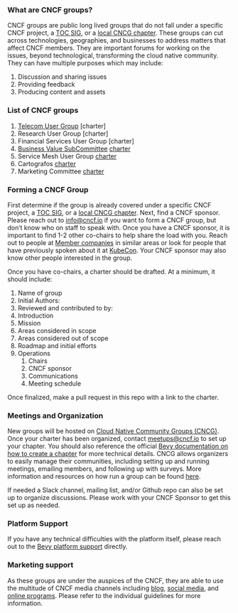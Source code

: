### What are CNCF groups?

CNCF groups are public long lived groups that do not fall under a specific CNCF project, a [TOC SIG](https://github.com/cncf/toc/blob/master/sigs/cncf-sigs.md), or a [local CNCG chapter](https://community.cncf.io/). These groups can cut across technologies, geographies, and businesses to address matters that affect CNCF members. They are important forums for working on the issues, beyond technological, transforming the cloud native community. They can have multiple purposes which may include:

1. Discussion and sharing issues
2. Providing feedback
3. Producing content and assets

### List of CNCF groups

1. [Telecom User Group](https://github.com/cncf/telecom-user-group) [charter]
2. Research User Group [charter]
3. Financial Services User Group [charter]
4. [Business Value SubCommittee](https://github.com/cncf/business-value) [charter](https://docs.google.com/document/d/1lMEwmdLHPi7FUh1WVt-kDrk1UKZlV3BykXjlm_iL4Ro/edit?ts=5f74c3e0#heading=h.7ugaugyyy9bv)
5. Service Mesh User Group [charter](https://docs.google.com/document/d/1jiQnPPXaPS0YG4_l3565lx555v4kqWoxifJXu3-i9Gw/edit)
6. Cartografos [charter](https://docs.google.com/document/d/1nL_x_APhKKAAxQMIBspXjXaz_sEqMgTm1lWjUxd6HYw/edit?ts=5ffcd705#heading=h.75bkqqx2sglh)
7. Marketing Committee [charter](https://github.com/cncf/foundation/blob/master/charter.md#10-marketing-committee)


### Forming a CNCF Group

First determine if the group is already covered under a specific CNCF project, a [TOC SIG](https://github.com/cncf/toc/blob/master/sigs/cncf-sigs.md), or a [local CNCG chapter](https://community.cncf.io/). Next, find a CNCF sponsor. Please reach out to [info@cncf.io](mailto:info@cncf.io) if you want to form a CNCF group, but don’t know who on staff to speak with. Once you have a CNCF sponsor, it is important to find 1-2 other co-chairs to help share the load with you. Reach out to people at [Member companies](https://www.cncf.io/about/members/) in similar areas or look for people that have previously spoken about it at [KubeCon](https://events.linuxfoundation.org/kubecon-cloudnativecon-europe/). Your CNCF sponsor may also know other people interested in the group.

Once you have co-chairs, a charter should be drafted. At a minimum, it should include:

1. Name of group
2. Initial Authors: 
3. Reviewed and contributed to by:
4. Introduction
5. Mission
6. Areas considered in scope
7. Areas considered out of scope
8. Roadmap and initial efforts
9. Operations
    1. Chairs
    2. CNCF sponsor
    3. Communications
    4. Meeting schedule

Once finalized, make a pull request in this repo with a link to the charter.

### Meetings and Organization

New groups will be hosted on [Cloud Native Community Groups (CNCG)](https://community.cncf.io/). Once your charter has been organized, contact [meetups@cncf.io](mailto:meetups@cncf.io) to set up your chapter. You should also reference the official [Bevy documentation on how to create a chapter](https://help.bevylabs.com/article/454-create-a-chapter) for more technical details. CNCG allows organizers to easily manage their communities, including setting up and running meetings, emailing members, and following up with surveys. More information and resources on how run a group can be found [here](https://help.bevylabs.com/). 

If needed a Slack channel, mailing list, and/or Github repo can also be set up to organize discussions. Please work with your CNCF Sponsor to get this set up as needed.

### Platform Support

If you have any technical difficulties with the platform itself, please reach out to the [Bevy platform support](https://help.bevylabs.com/) directly.

### Marketing support

As these groups are under the auspices of the CNCF, they are able to use the multitude of CNCF media channels including [blog](https://github.com/cncf/foundation/blob/master/blog-guidelines.md), [social media](https://github.com/cncf/foundation/blob/master/social-guidelines.md), and [online programs](https://github.com/cncf/foundation/blob/master/online-programs-guidelines.md). Please refer to the individual guidelines for more information.
